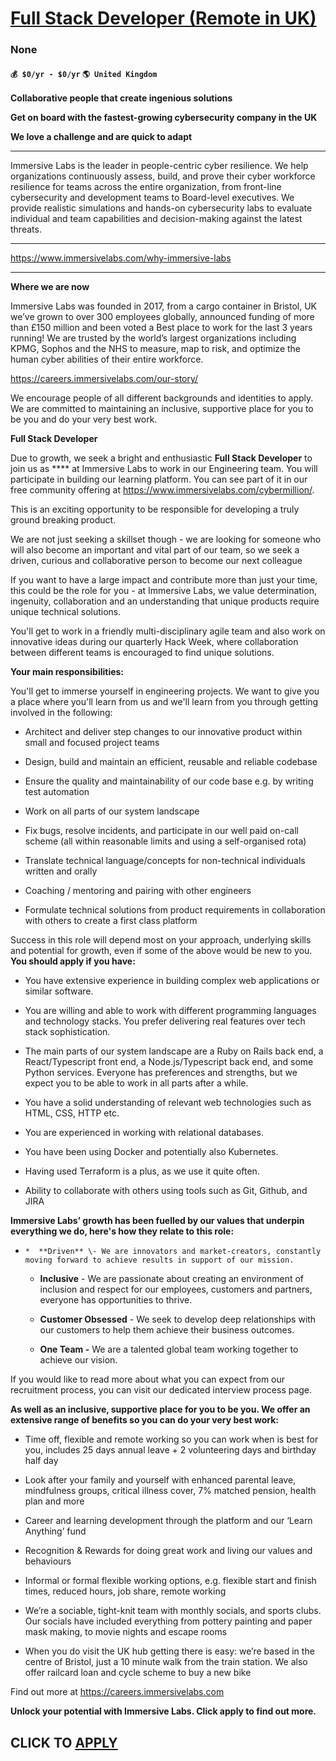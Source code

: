 # [Full Stack Developer (Remote in UK)](https://www.remotewlb.com/apply/full-stack-developer-remote-in-uk)  
### None  
#### `💰 $0/yr - $0/yr` `🌎 United Kingdom`  

**Collaborative people that create ingenious solutions**

 **Get on board with the fastest-growing cybersecurity company in the UK**

 **We love a challenge and are quick to adapt**

 ****

Immersive Labs is the leader in people-centric cyber resilience. We help organizations continuously assess, build, and prove their cyber workforce resilience for teams across the entire organization, from front-line cybersecurity and development teams to Board-level executives. We provide realistic simulations and hands-on cybersecurity labs to evaluate individual and team capabilities and decision-making against the latest threats.

****

https://www.immersivelabs.com/why-immersive-labs

 ****

**Where we are now**

Immersive Labs was founded in 2017, from a cargo container in Bristol, UK we’ve grown to over 300 employees globally, announced funding of more than £150 million and been voted a Best place to work for the last 3 years running! We are trusted by the world’s largest organizations including KPMG, Sophos and the NHS to measure, map to risk, and optimize the human cyber abilities of their entire workforce.

https://careers.immersivelabs.com/our-story/

We encourage people of all different backgrounds and identities to apply. We are committed to maintaining an inclusive, supportive place for you to be you and do your very best work.

  
 **Full Stack Developer**

Due to growth, we seek a bright and enthusiastic **Full Stack Developer** to join us as **** at Immersive Labs to work in our Engineering team. You will participate in building our learning platform. You can see part of it in our free community offering at https://www.immersivelabs.com/cybermillion/.

This is an exciting opportunity to be responsible for developing a truly ground breaking product.

We are not just seeking a skillset though - we are looking for someone who will also become an important and vital part of our team, so we seek a driven, curious and collaborative person to become our next colleague

If you want to have a large impact and contribute more than just your time, this could be the role for you - at Immersive Labs, we value determination, ingenuity, collaboration and an understanding that unique products require unique technical solutions.

You'll get to work in a friendly multi-disciplinary agile team and also work on innovative ideas during our quarterly Hack Week, where collaboration between different teams is encouraged to find unique solutions.

**Your main responsibilities:**

You'll get to immerse yourself in engineering projects. We want to give you a place where you'll learn from us and we'll learn from you through getting involved in the following:

  * Architect and deliver step changes to our innovative product within small and focused project teams

  * Design, build and maintain an efficient, reusable and reliable codebase 

  * Ensure the quality and maintainability of our code base e.g. by writing test automation

  * Work on all parts of our system landscape

  * Fix bugs, resolve incidents, and participate in our well paid on-call scheme (all within reasonable limits and using a self-organised rota)

  * Translate technical language/concepts for non-technical individuals written and orally 

  * Coaching / mentoring and pairing with other engineers

  * Formulate technical solutions from product requirements in collaboration with others to create a first class platform

Success in this role will depend most on your approach, underlying skills and potential for growth, even if some of the above would be new to you. **You should apply if you have:**

  * You have extensive experience in building complex web applications or similar software.

  * You are willing and able to work with different programming languages and technology stacks. You prefer delivering real features over tech stack sophistication.

  * The main parts of our system landscape are a Ruby on Rails back end, a React/Typescript front end, a Node.js/Typescript back end, and some Python services. Everyone has preferences and strengths, but we expect you to be able to work in all parts after a while.

  * You have a solid understanding of relevant web technologies such as HTML, CSS, HTTP etc.

  * You are experienced in working with relational databases.

  * You have been using Docker and potentially also Kubernetes.

  * Having used Terraform is a plus, as we use it quite often.

  * Ability to collaborate with others using tools such as Git, Github, and JIRA

 **Immersive Labs’ growth has been fuelled by our values that underpin everything we do, here's how they relate to this role:**

  *     *  **Driven** \- We are innovators and market-creators, constantly moving forward to achieve results in support of our mission.

    *  **Inclusive** \- We are passionate about creating an environment of inclusion and respect for our employees, customers and partners, everyone has opportunities to thrive.

    *  **Customer Obsessed** \- We seek to develop deep relationships with our customers to help them achieve their business outcomes.

    *  **One Team -** We are a talented global team working together to achieve our vision.

If you would like to read more about what you can expect from our recruitment process, you can visit our dedicated interview process page.

**As well as an inclusive, supportive place for you to be you. We offer an extensive range of benefits so you can do your very best work:**

  * Time off, flexible and remote working so you can work when is best for you, includes 25 days annual leave + 2 volunteering days and birthday half day

  * Look after your family and yourself with enhanced parental leave, mindfulness groups, critical illness cover, 7% matched pension, health plan and more

  * Career and learning development through the platform and our ‘Learn Anything’ fund

  * Recognition & Rewards for doing great work and living our values and behaviours

  * Informal or formal flexible working options, e.g. flexible start and finish times, reduced hours, job share, remote working

  * We’re a sociable, tight-knit team with monthly socials, and sports clubs. Our socials have included everything from pottery painting and paper mask making, to movie nights and escape rooms

  * When you do visit the UK hub getting there is easy: we’re based in the centre of Bristol, just a 10 minute walk from the train station. We also offer railcard loan and cycle scheme to buy a new bike

  
Find out more at https://careers.immersivelabs.com

 **Unlock your potential with Immersive Labs. Click apply to find out more.**

  
## CLICK TO [APPLY](https://www.remotewlb.com/apply/full-stack-developer-remote-in-uk)

